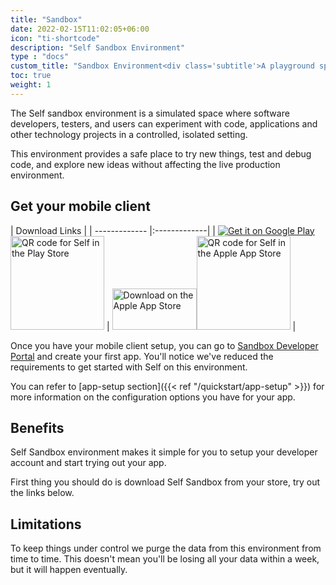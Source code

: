 ```yaml
---
title: "Sandbox"
date: 2022-02-15T11:02:05+06:00
icon: "ti-shortcode"
description: "Self Sandbox Environment"
type : "docs"
custom_title: "Sandbox Environment<div class='subtitle'>A playground space to experiment what's self about</div>"
toc: true
weight: 1
---
```


The Self sandbox environment is a simulated space where software developers, testers, and users can experiment with code, applications and other technology projects in a controlled, isolated setting. 

This environment provides a safe place to try new things, test and debug code, and explore new ideas without affecting the live production environment.

## Get your mobile client

| Download Links      |
| ------------- |:-------------|
| <a href="https://play.google.com/store/apps/details?id=com.joinself.app.sandbox" target="_blank" class="link-block-14 w-inline-block"><img src="https://assets.website-files.com/6221fa1532f83142d838a3c9/62254bf045a1111a4a970a97_Bitmap%20(4).svg" loading="lazy" alt="Get it on Google Play"><img src="https://assets.website-files.com/6221fa1532f83142d838a3c9/636136685efa11c44c753e02_Google-app-store-QR.png" loading="lazy" width="150" height="150" sizes="(max-width: 991px) 100vw, (max-width: 1279px) 15vw, 150px" srcset="https://assets.website-files.com/6221fa1532f83142d838a3c9/636136685efa11c44c753e02_Google-app-store-QR-p-500.png 500w, https://assets.website-files.com/6221fa1532f83142d838a3c9/636136685efa11c44c753e02_Google-app-store-QR-p-800.png 800w, https://assets.website-files.com/6221fa1532f83142d838a3c9/636136685efa11c44c753e02_Google-app-store-QR-p-1080.png 1080w, https://assets.website-files.com/6221fa1532f83142d838a3c9/636136685efa11c44c753e02_Google-app-store-QR-p-1600.png 1600w, https://assets.website-files.com/6221fa1532f83142d838a3c9/636136685efa11c44c753e02_Google-app-store-QR.png 1998w" alt="QR code for Self in the Play Store" class="qr-hide-on-mobile"></a>      | <a href="https://apps.apple.com/us/app/joinself-sandbox/id1571480074" target="_blank" class="link-block-14 w-inline-block"><img src="https://assets.website-files.com/6221fa1532f83142d838a3c9/62254bf28fcc334e5453465c_Download_on_the_App_Store_Badge_US-UK_RGB_blk_092917.svg" loading="lazy" width="135" height="66" alt="Download on the Apple App Store"><img src="https://assets.website-files.com/6221fa1532f83142d838a3c9/63613668d07eba1ee1c9de98_Apple-app-store-QR.png" loading="lazy" width="150" height="150" sizes="(max-width: 991px) 100vw, (max-width: 1279px) 13vw, 150px" srcset="https://assets.website-files.com/6221fa1532f83142d838a3c9/63613668d07eba1ee1c9de98_Apple-app-store-QR-p-500.png 500w, https://assets.website-files.com/6221fa1532f83142d838a3c9/63613668d07eba1ee1c9de98_Apple-app-store-QR-p-800.png 800w, https://assets.website-files.com/6221fa1532f83142d838a3c9/63613668d07eba1ee1c9de98_Apple-app-store-QR-p-1080.png 1080w, https://assets.website-files.com/6221fa1532f83142d838a3c9/63613668d07eba1ee1c9de98_Apple-app-store-QR-p-1600.png 1600w, https://assets.website-files.com/6221fa1532f83142d838a3c9/63613668d07eba1ee1c9de98_Apple-app-store-QR.png 1968w" alt="QR code for Self in the Apple App Store" class="qr-hide-on-mobile"></a> |

Once you have your mobile client setup, you can go to [Sandbox Developer Portal](https://developer.sandbox.joinself.com/) and create your first app. You'll notice we've reduced the requirements to get started with Self on this environment.

You can refer to [app-setup section]({{< ref "/quickstart/app-setup" >}}) for more information on the configuration options you have for your app.


## Benefits

Self Sandbox environment makes it simple for you to setup your developer account and start trying out your app.

First thing you should do is download Self Sandbox from your store, try out the links below.




## Limitations

To keep things under control we purge the data from this environment from time to time. This doesn't mean you'll be losing all your data within a week, but it will happen eventually. 

